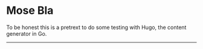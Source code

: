 Mose Bla
============

To be honest this is a pretrext to do some testing with Hugo, the content generator in Go.

---

